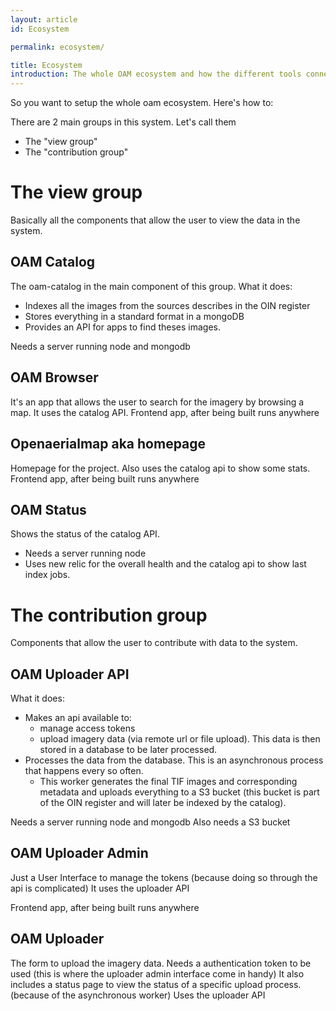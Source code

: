 ```yaml
---
layout: article
id: Ecosystem

permalink: ecosystem/

title: Ecosystem
introduction: The whole OAM ecosystem and how the different tools connect with each other.
---
```


So you want to setup the whole oam ecosystem. Here's how to:

There are 2 main groups in this system. Let's call them
- The "view group"
- The "contribution group"



# The view group
Basically all the components that allow the user to view the data in the system.

## OAM Catalog
The oam-catalog in the main component of this group. What it does:
- Indexes all the images from the sources describes in the OIN register
- Stores everything in a standard format in a mongoDB
- Provides an API for apps to find theses images.

Needs a server running node and mongodb

## OAM Browser
It's an app that allows the user to search for the imagery by browsing a map.
It uses the catalog API.
Frontend app, after being built runs anywhere

## Openaerialmap aka homepage
Homepage for the project.
Also uses the catalog api to show some stats.
Frontend app, after being built runs anywhere

## OAM Status
Shows the status of the catalog API.
- Needs a server running node
- Uses new relic for the overall health and the catalog api to show last index jobs.



# The contribution group
Components that allow the user to contribute with data to the system.

## OAM Uploader API
What it does:
- Makes an api available to:
  - manage access tokens
  - upload imagery data (via remote url or file upload). This data is then stored in a database to be later processed.
- Processes the data from the database. This is an asynchronous process that happens every so often.
  - This worker generates the final TIF images and corresponding metadata and uploads everything to a S3 bucket (this bucket is part of the OIN register and will later be indexed by the catalog).

Needs a server running node and mongodb
Also needs a S3 bucket

## OAM Uploader Admin
Just a User Interface to manage the tokens (because doing so through the api is complicated)
It uses the uploader API

Frontend app, after being built runs anywhere

## OAM Uploader
The form to upload the imagery data. Needs a authentication token to be used (this is where the uploader admin interface come in handy)
It also includes a status page to view the status of a specific upload process. (because of the asynchronous worker)
Uses the uploader API
